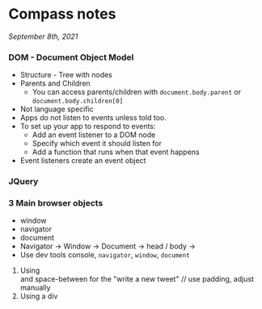 # Compass notes
*September 8th, 2021*
### DOM - Document Object Model
  * Structure - Tree with nodes
  * Parents and Children
    * You can access parents/children with `document.body.parent` or `document.body.children[0]`
  * Not language specific
  * Apps do not listen to events unless told too.
  * To set up your app to respond to events:
    * Add an event listener to a DOM node
    * Specify which event it should listen for
    * Add a function that runs when that event happens
  * Event listeners create an event object
### JQuery
### 3 Main browser objects
  * window
  * navigator
  * document
  * Navigator -> Window -> Document -> head / body ->
  * Use dev tools console, `navigator`, `window`, `document`

  1. Using <br> and space-between for the "write a new tweet"
  // use padding, adjust manually
  2. Using a div
  